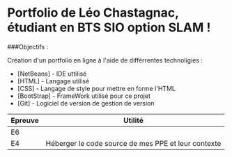 # Portfolio de Léo Chastagnac, étudiant en BTS SIO option SLAM !

###Objectifs : 

Création d'un portfolio en ligne à l'aide de différrentes technoligies : 

* [NetBeans] - IDE uttilisé
* [HTML] - Langage utilisé
* [CSS] - Langage de style pour mettre en forme l'HTML
* [BootStrap] - FrameWork utilisé pour ce projet 
* [Git] - Logiciel de version de gestion de version




| Epreuve | Utilité |
| ------ | ------ |
| E6 |  | Présenter mon parcours mais également de mes compétences et stages que j'aurais pu éffectués.
| E4 | Héberger le code source de mes PPE et leur contexte |
